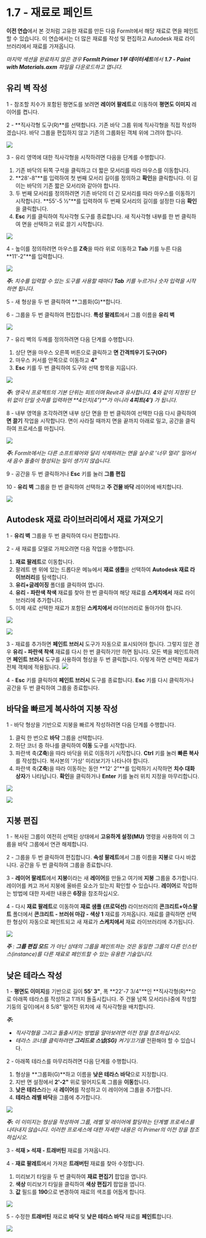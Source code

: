 # 1.7 - 재료로 페인트

**이전 연습**에서 본 것처럼 고유한 재료를 만든 다음 FormIt에서 해당 재료로 면을 페인트할 수 있습니다. 이 연습에서는 더 많은 재료를 작성 및 편집하고 Autodesk 재료 라이브러리에서 재료를 가져옵니다.

_마지막 섹션을 완료하지 않은 경우_ _**FormIt Primer 1부 데이터세트**에서_ _**1.7 - Paint with Materials.axm**_ _파일을 다운로드하고 엽니다._

## **유리 벽 작성**

1 - 참조할 치수가 포함된 평면도를 보려면 **레이어 팔레트**로 이동하여 **평면도 이미지** 레이어를 켭니다.

2 - **직사각형 도구\(R\)**를 선택합니다. 기존 바닥 그룹 위에 직사각형을 직접 작성하겠습니다. 바닥 그룹을 편집하지 않고 기존의 그룹화된 객체 위에 그려야 합니다.

![](../../.gitbook/assets/0%20%283%29.png)

3 - 유리 영역에 대한 직사각형을 시작하려면 다음을 단계를 수행합니다.

1. 기존 바닥의 뒤쪽 구석을 클릭하고 더 짧은 모서리를 따라 마우스를 이동합니다.
2. **28'-8"**를 입력하여 첫 번째 모서리 길이를 정의하고 **확인**을 클릭합니다. 이 길이는 바닥의 기존 짧은 모서리와 같아야 합니다.
3. 두 번째 모서리를 정의하려면 기존 바닥의 더 긴 모서리를 따라 마우스를 이동하기 시작합니다. **55'-5 ½"**를 입력하여 두 번째 모서리의 길이를 설정한 다음 **확인**을 클릭합니다.
4. **Esc** 키를 클릭하여 직사각형 도구를 종료합니다. 새 직사각형 내부를 한 번 클릭하여 면을 선택하고 위로 끌기 시작합니다.

![](../../.gitbook/assets/1%20%283%29.png)

4 - 높이를 정의하려면 마우스를 **Z축**을 따라 위로 이동하고 **Tab** 키를 누른 다음 **11'-2"**를 입력합니다.

![](../../.gitbook/assets/2%20%284%29.png)

_**주:**_ _치수를 입력할 수 있는 도구를 사용할 때마다_ _**Tab**_ _키를 누르거나 숫자 입력을 시작하면 됩니다._

5 - 새 형상을 두 번 클릭하여 **그룹화\(G\)**합니다.

6 - 그룹을 두 번 클릭하여 편집합니다. **특성 팔레트**에서 그룹 이름을 **유리 벽**

![](../../.gitbook/assets/3%20%283%29.png)

7 - 유리 벽의 두께를 정의하려면 다음 단계를 수행합니다.

1. 상단 면을 마우스 오른쪽 버튼으로 클릭하고 **면 간격띄우기 도구\(OF\)**
2. 마우스 커서를 안쪽으로 이동하고 **4"**
3. **Esc** 키를 두 번 클릭하여 도구와 선택 항목을 지웁니다.

![](../../.gitbook/assets/4%20%2817%29.png)

​_**주:**_ _영국식 프로젝트의 기본 단위는 피트이며 Revit과 유사합니다. **4**와 같이 지정된 단위 없이 단일 숫자를 입력하면_ _**4인치\(4”\)**가 아니라_ _**4피트\(4’\)**_ _가 됩니다._

8 - 내부 영역을 조각하려면 내부 상단 면을 한 번 클릭하여 선택한 다음 다시 클릭하여 **면 끌기** 작업을 시작합니다. 면이 사라질 때까지 면을 끝까지 아래로 밀고, 공간을 클릭하여 프로세스를 마칩니다.

![](../../.gitbook/assets/5%20%2812%29.png)

_**주:**_ _FormIt에서는 다른 소프트웨어와 달리 삭제하려는 면을 실수로 '너무 멀리' 밀어서 새 음수 돌출이 형성되는 일이 생기지 않습니다._

9 - 공간을 두 번 클릭하거나 **Esc** 키를 눌러 **그룹 편집**

10 - **유리 벽** 그룹을 한 번 클릭하여 선택하고 **주 건물 바닥** 레이어에 배치합니다.

![](../../.gitbook/assets/6%20%2813%29.png)

## **Autodesk 재료 라이브러리에서 재료 가져오기**

1 - **유리 벽** 그룹을 두 번 클릭하여 다시 편집합니다.

2 - 새 재료를 모델로 가져오려면 다음 작업을 수행합니다.

1. **재료 팔레트**로 이동합니다.
2. 팔레트 맨 위에 있는 드롭다운 메뉴에서 **재료 샘플**을 선택하여 **Autodesk 재료 라이브러리**를 탐색합니다.​
3. **유리+글레이징** 폴더를 클릭하여 엽니다.
4. **유리 - 파란색 착색** 재료를 찾아 한 번 클릭하여 해당 재료를 **스케치에서** 재료 라이브러리에 추가합니다.
5. 이제 새로 선택한 재료가 포함된 **스케치에서** 라이브러리로 돌아가야 합니다.

![](../../.gitbook/assets/7%20%288%29.png)

![](../../.gitbook/assets/8%20%288%29.png)

3 - 재료를 추가하면 **페인트 브러시** 도구가 자동으로 표시되어야 합니다. 그렇지 않은 경우 **유리 - 파란색 착색** 재료를 다시 한 번 클릭하기만 하면 됩니다. 모든 벽을 페인트하려면 **페인트 브러시** 도구를 사용하여 형상을 두 번 클릭합니다. 이렇게 하면 선택한 재료가 전체 객체에 적용됩니다. ![](../../.gitbook/assets/9%20%281%29.png)​

4 - **Esc** 키를 클릭하여 **페인트 브러시** 도구를 종료합니다. **Esc** 키를 다시 클릭하거나 공간을 두 번 클릭하여 그룹을 종료합니다.

## **바닥을 빠르게 복사하여 지붕 작성**

1 - 바닥 형상을 기반으로 지붕을 빠르게 작성하려면 다음 단계를 수행합니다.

1. 클릭 한 번으로 **바닥** 그룹을 선택합니다.
2. 하단 코너 중 하나를 클릭하여 **이동** 도구를 시작합니다.
3. 파란색 축\(**Z축**\)을 따라 바닥을 위로 이동하기 시작합니다. **Ctrl** 키를 눌러 **빠른 복사**를 작성합니다. 복사본의 '가상' 미리보기가 나타나야 합니다. ​
4. 파란색 축\(**Z축**\)을 따라 이동하는 동안 **12' 2"**를 입력하기 시작하면 **치수 대화상자**가 나타납니다. **확인**을 클릭하거나 **Enter** 키를 눌러 위치 지정을 마무리합니다.

![](../../.gitbook/assets/10%20%281%29.png)

![](../../.gitbook/assets/11%20%281%29.png)

## **지붕 편집**

1 - 복사된 그룹이 여전히 선택된 상태에서 **고유하게 설정\(MU\)** 명령을 사용하여 이 그룹을 바닥 그룹에서 연관 해제합니다.

2 - 그룹을 두 번 클릭하여 편집합니다. **속성 팔레트**에서 그룹 이름을 **지붕**로 다시 바꿉니다. 공간을 두 번 클릭하여 그룹을 종료합니다.

3 - **레이어 팔레트**에서 **지붕**이라는 새 **레이어**를 만들고 여기에 **지붕** 그룹을 추가합니다. 레이어를 켜고 꺼서 지붕에 올바른 요소가 있는지 확인할 수 있습니다. **레이어**로 작업하는 방법에 대한 자세한 내용은 **6장**을 참조하십시오.

4 - 다시 **재료 팔레트**로 이동하여 **재료 샘플** **\(프로덕션\)** 라이브러리의 **콘크리트+아스팔트** 폴더에서 **콘크리트 - 브러쉬 마감 - 색상 1** 재료를 가져옵니다. 재료를 클릭하면 선택한 형상이 자동으로 페인트되고 새 재료가 **스케치에서** 재료 라이브러리에 추가됩니다.

![](../../.gitbook/assets/12.jpeg)

_**주**_ _:_ _**그룹 편집 모드**_ _가 아닌 상태의 그룹을 페인트하는 것은 동일한 그룹의 다른 인스턴스(instance)를 다른 재료로 페인트할 수 있는 유용한 기술입니다._

## **낮은 테라스 작성**

1 - **평면도 이미지**를 기반으로 길이 **55' 3"**, 폭 **22'-7 3/4"**인 **직사각형\(R\)**으로 아래쪽 테라스를 작성하고 1’까지 돌출시킵니다. 주 건물 남쪽 모서리\(나중에 작성할 기둥의 깊이\)에서 8 5/8" 떨어진 위치에 새 직사각형을 배치합니다.

_**주:**_

* _직사각형을 그리고 돌출시키는 방법을 알아보려면 이전 장을 참조하십시오._
* _테라스 코너를 클릭하려면_ _**그리드로 스냅\(SG\)**_ _켜기/끄기를_ 전환해야 할 수 있습니다.

2 - 아래쪽 테라스를 마무리하려면 다음 단계를 수행합니다.

1. 형상을 **그룹화\(G\)**하고 이름을 **낮은 테라스 바닥**으로 지정합니다.
2. 지반 면 설정에서 **2'-2"** 위로 떨어지도록 그룹을 **이동**합니다.
3. **낮은 테라스**라는 새 **레이어**를 작성하고 이 레이어에 그룹을 추가합니다.
4. **테라스 레벨 바닥**을 그룹에 추가합니다.

![](../../.gitbook/assets/13%20%281%29.png)

_**주:**_ _이 이미지는 형상을 작성하여 그룹, 레벨 및 레이어에 할당하는 단계별 프로세스를 나타내지 않습니다. 이러한 프로세스에 대한 자세한 내용은 이 Primer의 이전 장을 참조하십시오._

3 - **석재 &gt; 석재 - 트래버틴** 재료를 가져옵니다.

4 - **재료 팔레트**에서 가져온 **트래버틴** 재료를 찾아 수정합니다.

1. 미리보기 타일을 두 번 클릭하여 **재료 편집기** 팝업을 엽니다.
2. **색상** 미리보기 타일을 클릭하여 **색상 편집기** 팝업을 엽니다.
3. **값** 필드를 **190**으로 변경하여 재료의 색조를 어둡게 합니다.

![](../../.gitbook/assets/14%20%282%29.png)

5 - 수정한 **트래버틴** 재료로 **바닥** 및 **낮은 테라스 바닥** 재료를 **페인트**합니다.

![](../../.gitbook/assets/15.jpeg)

